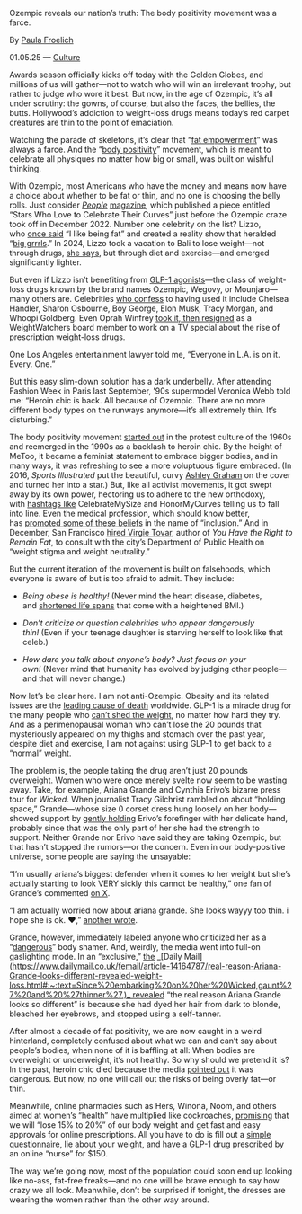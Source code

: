   
Ozempic reveals our nation’s truth: The body positivity movement was a farce.

By [Paula Froelich](https://www.thefp.com/w/paula-froelich)

01.05.25 — [Culture](https://www.thefp.com/t/culture)


Awards season officially kicks off today with the Golden Globes, and millions of us will gather—not to watch who will win an irrelevant trophy, but rather to judge who wore it best. But now, in the age of Ozempic, it’s all under scrutiny: the gowns, of course, but also the faces, the bellies, the butts. Hollywood’s addiction to weight-loss drugs means today’s red carpet creatures are thin to the point of emaciation.

Watching the parade of skeletons, it’s clear that “[fat empowerment](https://www.instagram.com/naafaofficial/?hl=en)” was always a farce. And the “[body positivity](https://www.instagram.com/thebodypositive/?hl=en)” movement, which is meant to celebrate all physiques no matter how big or small, was built on wishful thinking.

With Ozempic, most Americans who have the money and means now have a choice about whether to be fat or thin, and no one is choosing the belly rolls. Just consider _[People](https://people.com/health/celebrities-celebrating-curves/)_ [magazine](https://people.com/health/celebrities-celebrating-curves/), which published a piece entitled “Stars Who Love to Celebrate Their Curves” just before the Ozempic craze took off in December 2022. Number one celebrity on the list? Lizzo, who [once said](https://www.billboard.com/music/music-news/lizzo-body-icon-i-like-being-fat-1235037977/) “I like being fat” and created a reality show that heralded “[big grrrls](https://www.imdb.com/title/tt16232892/).” In 2024, Lizzo took a vacation to Bali to lose weight—not through drugs, [she says](https://www.today.com/health/diet-fitness/lizzo-weight-loss-rcna168539), but through diet and exercise—and emerged significantly lighter.

But even if Lizzo isn’t benefiting from [GLP-1 agonists](https://my.clevelandclinic.org/health/treatments/13901-glp-1-agonists)—the class of weight-loss drugs known by the brand names Ozempic, Wegovy, or Mounjaro—many others are. Celebrities [who confess](https://pagesix.com/article/celebrities-who-used-ozempic-for-weight-loss/) to having used it include Chelsea Handler, Sharon Osbourne, Boy George, Elon Musk, Tracy Morgan, and Whoopi Goldberg. Even Oprah Winfrey [took it, then resigned](https://www.latimes.com/entertainment-arts/tv/story/2024-03-15/oprah-weightwatchers-ozempic-weight-loss-drugs) as a WeightWatchers board member to work on a TV special about the rise of prescription weight-loss drugs.

One Los Angeles entertainment lawyer told me, “Everyone in L.A. is on it. Every. One.”

But this easy slim-down solution has a dark underbelly. After attending Fashion Week in Paris last September, ’90s supermodel Veronica Webb told me: “Heroin chic is back. All because of Ozempic. There are no more different body types on the runways anymore—it’s all extremely thin. It’s disturbing.”

The body positivity movement [started out](https://time.com/archive/6914922/the-fat-acceptance-movement/) in the protest culture of the 1960s and reemerged in the 1990s as a backlash to heroin chic. By the height of MeToo, it became a feminist statement to embrace bigger bodies, and in many ways, it was refreshing to see a more voluptuous figure embraced. (In 2016, _Sports Illustrated_ put the beautiful, curvy [Ashley Graham](https://swimsuit.si.com/swimsuit/model/ashley-graham) on the cover and turned her into a star.) But, like all activist movements, it got swept away by its own power, hectoring us to adhere to the new orthodoxy, with [hashtags like](https://www.refinery29.com/en-us/2016/06/114945/body-positive-hashtags-instagram) CelebrateMySize and HonorMyCurves telling us to fall into line. Even the medical profession, which should know better, has [promoted some of these beliefs](https://nwim.org/body-positive-medicine-at-nwim-why-weight-neutral-care-matters/) in the name of “inclusion.” And in December, San Francisco [hired Virgie Tovar](https://www.telegraph.co.uk/us/news/2024/12/18/san-francisco-fat-positive-expert-work-health-department/), author of _You Have the Right to Remain Fat_, to consult with the city’s Department of Public Health on “weight stigma and weight neutrality.”

But the current iteration of the movement is built on falsehoods, which everyone is aware of but is too afraid to admit. They include:

- _Being obese is healthy!_ (Never mind the heart disease, diabetes, and [shortened life spans](https://www.nih.gov/news-events/news-releases/nih-study-finds-extreme-obesity-may-shorten-life-expectancy-14-years) that come with a heightened BMI.)
    
- _Don’t criticize or question celebrities who appear dangerously thin!_ (Even if your teenage daughter is starving herself to look like that celeb.)
    
- _How dare you talk about anyone’s body? Just focus on your own!_ (Never mind that humanity has evolved by judging other people—and that will never change.)
    

Now let’s be clear here. I am not anti-Ozempic. Obesity and its related issues are the [leading cause of death](https://www.who.int/health-topics/obesity#tab=tab_2) worldwide. GLP-1 is a miracle drug for the many people who [can’t shed the weight](https://health.clevelandclinic.org/set-point-theory), no matter how hard they try. And as a perimenopausal woman who can’t lose the 20 pounds that mysteriously appeared on my thighs and stomach over the past year, despite diet and exercise, I am not against using GLP-1 to get back to a “normal” weight.

The problem is, the people taking the drug aren’t just 20 pounds overweight. Women who were once merely svelte now seem to be wasting away. Take, for example, Ariana Grande and Cynthia Erivo’s bizarre press tour for _Wicked_. When journalist Tracy Gilchrist rambled on about “holding space,” Grande—whose size 0 corset dress hung loosely on her body—showed support by [gently holding](https://youtu.be/bEsW1KxgtEg?si=gKM3o2MVx8_ajCDr) Erivo’s forefinger with her delicate hand, probably since that was the only part of her she had the strength to support. Neither Grande nor Erivo have said they are taking Ozempic, but that hasn’t stopped the rumors—or the concern. Even in our body-positive universe, some people are saying the unsayable:

“I’m usually ariana’s biggest defender when it comes to her weight but she’s actually starting to look VERY sickly this cannot be healthy,” one fan of Grande’s commented [on X](https://x.com/mpopcraves/status/1857434048093647246?s=46).

“I am actually worried now about ariana grande. She looks wayyy too thin. i hope she is ok. ❤️,” [another wrote](https://x.com/ny4carrie/status/1868506394628145265).

Grande, however, immediately labeled anyone who criticized her as a “[dangerous](https://www.foxnews.com/entertainment/ariana-grande-bashes-dangerous-body-shaming-comments-speculation-about-her-appearance-ramps-up)” body shamer. And, weirdly, the media went into full-on gaslighting mode. In an “exclusive,” [the](https://www.dailymail.co.uk/femail/article-14164787/real-reason-Ariana-Grande-looks-different-revealed-weight-loss.html#:~:text=Since%20embarking%20on%20her%20Wicked,gaunt%27%20and%20%27thinner%27.) _[Daily Mail](https://www.dailymail.co.uk/femail/article-14164787/real-reason-Ariana-Grande-looks-different-revealed-weight-loss.html#:~:text=Since%20embarking%20on%20her%20Wicked,gaunt%27%20and%20%27thinner%27.)_ revealed “the real reason Ariana Grande looks so different” is because she had dyed her hair from dark to blonde, bleached her eyebrows, and stopped using a self-tanner.

After almost a decade of fat positivity, we are now caught in a weird hinterland, completely confused about what we can and can’t say about people’s bodies, when none of it is baffling at all: When bodies are overweight or underweight, it’s not healthy. So why should we pretend it is? In the past, heroin chic died because the media [pointed out](https://www.latimes.com/archives/la-xpm-1996-08-08-ls-32243-story.html) it was dangerous. But now, no one will call out the risks of being overly fat—or thin.

Meanwhile, online pharmacies such as Hers, Winona, Noom, and others aimed at women’s “health” have multiplied like cockroaches, [promising](https://www.forbes.com/health/l/best-weight-loss-medications/?utm_source=google_search&utm_medium=cpc&utm_campaign=21371226372&accountid=8408258348&utm_content=160746347022&utm_term=kwd-298156971106&network=g&device=c&placement=&location_physical=9060351&device_model=&creative=702212382124&gad_source=1&gclid=Cj0KCQiAst67BhCEARIsAKKdWOnus-y75fs8hROOu6d4GIOBE7AQk7Ln6kxTTPoTbQbfnko_9o6mDD8aAgJfEALw_wcB) that we will “lose 15% to 20%” of our body weight and get fast and easy approvals for online prescriptions. All you have to do is fill out a [simple questionnaire](https://www.forhers.com/lp/wl-start-hers-glp1-injections?utm_source=google&utm_medium=cpc&utm_campaign=21320734996&utm_term=163198844336--kwd-616993342&utm_content=719608934109&mt=b&utm_platform=c&utm_product=nb_demeter&gad_source=1&gclid=Cj0KCQiAst67BhCEARIsAKKdWOkeHPYNqlliqZcT4H_IEBstqJjhaId9Z_AmoGuqRzpCmBQSe1sbmewaAnfdEALw_wcB), lie about your weight, and have a GLP-1 drug prescribed by an online “nurse” for $150.

The way we’re going now, most of the population could soon end up looking like no-ass, fat-free freaks—and no one will be brave enough to say how crazy we all look. Meanwhile, don’t be surprised if tonight, the dresses are wearing the women rather than the other way around.